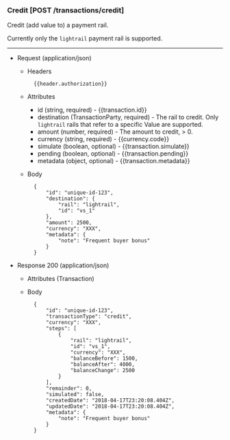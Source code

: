 ### Credit [POST /transactions/credit]

Credit (add value to) a payment rail.

Currently only the `lightrail` payment rail is supported.

---
+ Request (application/json)
    + Headers
    
            {{header.authorization}}
        
    + Attributes
        + id (string, required) - {{transaction.id}}
        + destination (TransactionParty, required) - The rail to credit.  Only `lightrail` rails that refer to a specific Value are supported.
        + amount (number, required) - The amount to credit, > 0.
        + currency (string, required) - {{currency.code}}
        + simulate (boolean, optional) - {{transaction.simulate}}
        + pending (boolean, optional) - {{transaction.pending}}
        + metadata (object, optional) - {{transaction.metadata}}

    + Body

            {
                "id": "unique-id-123",
                "destination": {
                    "rail": "lightrail",
                    "id": "vs_1"
                },
                "amount": 2500,
                "currency": "XXX",
                "metadata": {
                    "note": "Frequent buyer bonus"
                }
            }
    
+ Response 200 (application/json)
    + Attributes (Transaction)

    + Body

            {
                "id": "unique-id-123",
                "transactionType": "credit",
                "currency": "XXX",
                "steps": [
                    {
                        "rail": "lightrail",
                        "id": "vs_1",
                        "currency": "XXX",
                        "balanceBefore": 1500,
                        "balanceAfter": 4000,
                        "balanceChange": 2500
                    }
                ],
                "remainder": 0,
                "simulated": false,
                "createdDate": "2018-04-17T23:20:08.404Z",
                "updatedDate": "2018-04-17T23:20:08.404Z",
                "metadata": {
                    "note": "Frequent buyer bonus"
                }
            }

